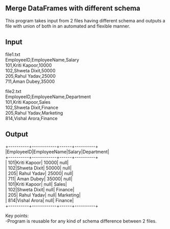 Merge DataFrames with different schema
---------------------------------------------------------------------------------------------------------------------

This program takes input from 2 files having different schema and outputs a file with union of both in an automated and flexible manner. <br/>

Input
---------------------------------------------------------------------------------------------------------------------
file1.txt<br/>
EmployeeID,EmployeeName,Salary<br/>
101,Kriti Kapoor,10000<br/>
102,Shweta Dixit,50000<br/>
205,Rahul Yadav,25000<br/>
711,Aman Dubey,35000<br/>

file2.txt<br/>
EmployeeID,EmployeeName,Department<br/>
101,Kriti Kapoor,Sales<br/>
102,Shweta Dixit,Finance<br/>
205,Rahul Yadav,Marketing<br/>
814,Vishal Arora,Finance<br/>

Output
---------------------------------------------------------------------------------------------------------------------
+----------+------------+------+----------+<br/>
|EmployeeID|EmployeeName|Salary|Department|<br/>
+----------+------------+------+----------+<br/>
|       101|Kriti Kapoor| 10000|      null|<br/>
|       102|Shweta Dixit| 50000|      null|<br/>
|       205| Rahul Yadav| 25000|      null|<br/>
|       711|  Aman Dubey| 35000|      null|<br/>
|       101|Kriti Kapoor|  null|     Sales|<br/>
|       102|Shweta Dixit|  null|   Finance|<br/>
|       205| Rahul Yadav|  null| Marketing|<br/>
|       814|Vishal Arora|  null|   Finance|<br/>
+----------+------------+------+----------+<br/>


Key points:<br/>
-Program is reusable for any kind of schema difference between 2 files.<br/>
